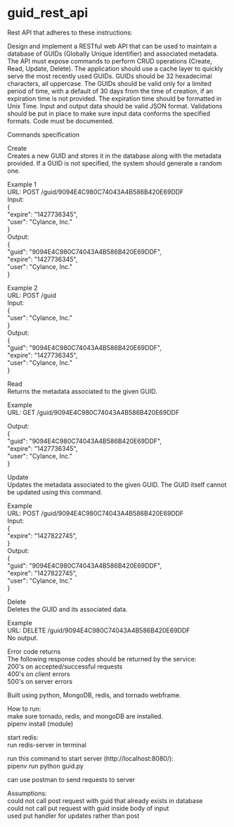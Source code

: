# guid_rest_api

Rest API that adheres to these instructions:<br />

Design and implement a RESTful web API that can be used to maintain a database of GUIDs (Globally Unique Identifier) and associated
metadata. The API must expose commands to perform CRUD operations (Create, Read, Update, Delete). The application should use a cache
layer to quickly serve the most recently used GUIDs. GUIDs should be 32 hexadecimal characters, all uppercase. The GUIDs should be valid only
for a limited period of time, with a default of 30 days from the time of creation, if an expiration time is not provided. The expiration time should be
formatted in Unix Time. Input and output data should be valid JSON format. Validations should be put in place to make sure input data
conforms the specified formats. Code must be documented.<br />

Commands specification<br />

Create<br />
Creates a new GUID and stores it in the database along with the metadata<br />
provided. If a GUID is not specified, the system should generate a random one.<br />

Example 1<br />
URL: POST /guid/9094E4C980C74043A4B586B420E69DDF<br />
Input:<br />
{<br />
"expire": "1427736345",<br />
"user": "Cylance, Inc."<br />
}<br />
Output:<br />
{<br />
"guid": "9094E4C980C74043A4B586B420E69DDF",<br />
"expire": "1427736345",<br />
"user": "Cylance, Inc."<br />
}<br />

Example 2<br />
URL: POST /guid<br />
Input:<br />
{<br />
"user": "Cylance, Inc."<br />
}<br />
Output:<br />
{<br />
"guid": "9094E4C980C74043A4B586B420E69DDF",<br />
"expire": "1427736345",<br />
"user": "Cylance, Inc."<br />
}<br />

Read<br />
Returns the metadata associated to the given GUID.<br />

Example<br />
URL: GET /guid/9094E4C980C74043A4B586B420E69DDF<br />

Output:<br />
{<br />
"guid": "9094E4C980C74043A4B586B420E69DDF",<br />
"expire": "1427736345",<br />
"user": "Cylance, Inc."<br />
}<br />

Update<br />
Updates the metadata associated to the given GUID. The GUID itself cannot be
updated using this command.<br />

Example<br />
URL: POST /guid/9094E4C980C74043A4B586B420E69DDF<br />
Input:<br />
{<br />
"expire": "1427822745",<br />
}<br />
Output:<br />
{<br />
"guid": "9094E4C980C74043A4B586B420E69DDF",<br />
"expire": "1427822745",<br />
"user": "Cylance, Inc."<br />
}<br />

Delete<br />
Deletes the GUID and its associated data.<br />

Example<br />
URL: DELETE /guid/9094E4C980C74043A4B586B420E69DDF<br />
No output.<br />

Error code returns<br />
The following response codes should be returned by the service:<br />
200's on accepted/successful requests<br />
400's on client errors<br />
500's on server errors<br />


Built using python, MongoDB, redis, and tornado webframe.<br />

How to run:<br />
make sure tornado, redis, and mongoDB are installed.<br />
pipenv install (module)<br />

start redis:<br />
run redis-server in terminal<br />

run this command to start server (http://localhost:8080/):<br />
pipenv run python guid.py<br />

can use postman to send requests to server <br />

Assumptions: <br />
could not call post request with guid that already exists in database <br />
could not call put request with guid inside body of input <br />
used put handler for updates rather than post <br />
